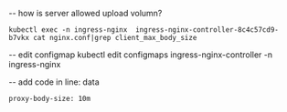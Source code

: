-- how is server allowed  upload volumn?

    kubectl exec -n ingress-nginx  ingress-nginx-controller-8c4c57cd9-b7vkx cat nginx.conf|grep client_max_body_size

-- edit configmap
    kubectl edit configmaps ingress-nginx-controller  -n ingress-nginx

-- add code in line: data

    proxy-body-size: 10m


